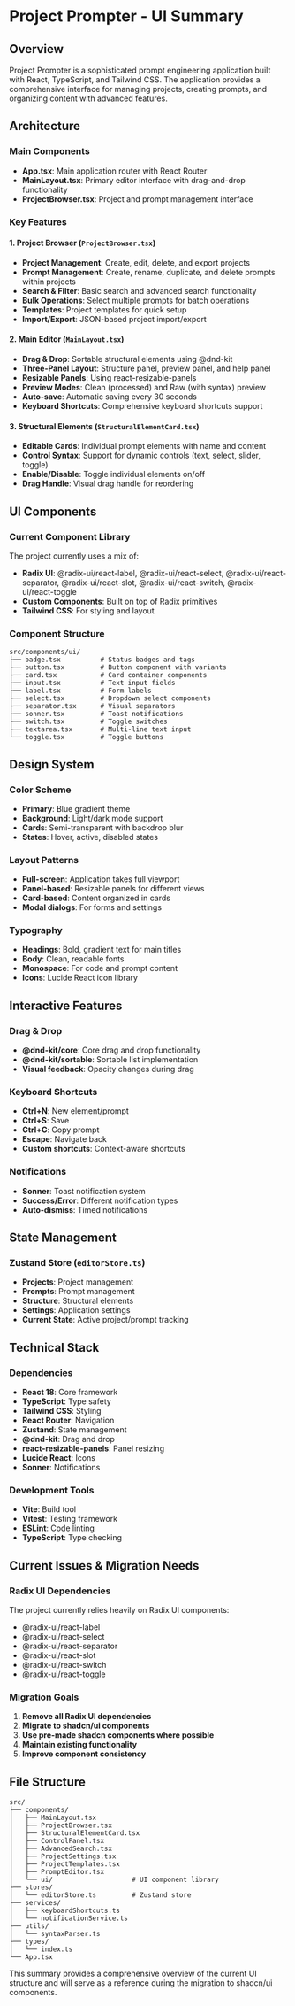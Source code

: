 # Project Prompter - UI Summary

## Overview
Project Prompter is a sophisticated prompt engineering application built with React, TypeScript, and Tailwind CSS. The application provides a comprehensive interface for managing projects, creating prompts, and organizing content with advanced features.

## Architecture

### Main Components
- **App.tsx**: Main application router with React Router
- **MainLayout.tsx**: Primary editor interface with drag-and-drop functionality
- **ProjectBrowser.tsx**: Project and prompt management interface

### Key Features

#### 1. Project Browser (`ProjectBrowser.tsx`)
- **Project Management**: Create, edit, delete, and export projects
- **Prompt Management**: Create, rename, duplicate, and delete prompts within projects
- **Search & Filter**: Basic search and advanced search functionality
- **Bulk Operations**: Select multiple prompts for batch operations
- **Templates**: Project templates for quick setup
- **Import/Export**: JSON-based project import/export

#### 2. Main Editor (`MainLayout.tsx`)
- **Drag & Drop**: Sortable structural elements using @dnd-kit
- **Three-Panel Layout**: Structure panel, preview panel, and help panel
- **Resizable Panels**: Using react-resizable-panels
- **Preview Modes**: Clean (processed) and Raw (with syntax) preview
- **Auto-save**: Automatic saving every 30 seconds
- **Keyboard Shortcuts**: Comprehensive keyboard shortcuts support

#### 3. Structural Elements (`StructuralElementCard.tsx`)
- **Editable Cards**: Individual prompt elements with name and content
- **Control Syntax**: Support for dynamic controls (text, select, slider, toggle)
- **Enable/Disable**: Toggle individual elements on/off
- **Drag Handle**: Visual drag handle for reordering

## UI Components

### Current Component Library
The project currently uses a mix of:
- **Radix UI**: @radix-ui/react-label, @radix-ui/react-select, @radix-ui/react-separator, @radix-ui/react-slot, @radix-ui/react-switch, @radix-ui/react-toggle
- **Custom Components**: Built on top of Radix primitives
- **Tailwind CSS**: For styling and layout

### Component Structure
```
src/components/ui/
├── badge.tsx          # Status badges and tags
├── button.tsx         # Button component with variants
├── card.tsx           # Card container components
├── input.tsx          # Text input fields
├── label.tsx          # Form labels
├── select.tsx         # Dropdown select components
├── separator.tsx      # Visual separators
├── sonner.tsx         # Toast notifications
├── switch.tsx         # Toggle switches
├── textarea.tsx       # Multi-line text input
└── toggle.tsx         # Toggle buttons
```

## Design System

### Color Scheme
- **Primary**: Blue gradient theme
- **Background**: Light/dark mode support
- **Cards**: Semi-transparent with backdrop blur
- **States**: Hover, active, disabled states

### Layout Patterns
- **Full-screen**: Application takes full viewport
- **Panel-based**: Resizable panels for different views
- **Card-based**: Content organized in cards
- **Modal dialogs**: For forms and settings

### Typography
- **Headings**: Bold, gradient text for main titles
- **Body**: Clean, readable fonts
- **Monospace**: For code and prompt content
- **Icons**: Lucide React icon library

## Interactive Features

### Drag & Drop
- **@dnd-kit/core**: Core drag and drop functionality
- **@dnd-kit/sortable**: Sortable list implementation
- **Visual feedback**: Opacity changes during drag

### Keyboard Shortcuts
- **Ctrl+N**: New element/prompt
- **Ctrl+S**: Save
- **Ctrl+C**: Copy prompt
- **Escape**: Navigate back
- **Custom shortcuts**: Context-aware shortcuts

### Notifications
- **Sonner**: Toast notification system
- **Success/Error**: Different notification types
- **Auto-dismiss**: Timed notifications

## State Management

### Zustand Store (`editorStore.ts`)
- **Projects**: Project management
- **Prompts**: Prompt management
- **Structure**: Structural elements
- **Settings**: Application settings
- **Current State**: Active project/prompt tracking

## Technical Stack

### Dependencies
- **React 18**: Core framework
- **TypeScript**: Type safety
- **Tailwind CSS**: Styling
- **React Router**: Navigation
- **Zustand**: State management
- **@dnd-kit**: Drag and drop
- **react-resizable-panels**: Panel resizing
- **Lucide React**: Icons
- **Sonner**: Notifications

### Development Tools
- **Vite**: Build tool
- **Vitest**: Testing framework
- **ESLint**: Code linting
- **TypeScript**: Type checking

## Current Issues & Migration Needs

### Radix UI Dependencies
The project currently relies heavily on Radix UI components:
- @radix-ui/react-label
- @radix-ui/react-select  
- @radix-ui/react-separator
- @radix-ui/react-slot
- @radix-ui/react-switch
- @radix-ui/react-toggle

### Migration Goals
1. **Remove all Radix UI dependencies**
2. **Migrate to shadcn/ui components**
3. **Use pre-made shadcn components where possible**
4. **Maintain existing functionality**
5. **Improve component consistency**

## File Structure
```
src/
├── components/
│   ├── MainLayout.tsx
│   ├── ProjectBrowser.tsx
│   ├── StructuralElementCard.tsx
│   ├── ControlPanel.tsx
│   ├── AdvancedSearch.tsx
│   ├── ProjectSettings.tsx
│   ├── ProjectTemplates.tsx
│   ├── PromptEditor.tsx
│   └── ui/                    # UI component library
├── stores/
│   └── editorStore.ts         # Zustand store
├── services/
│   ├── keyboardShortcuts.ts
│   └── notificationService.ts
├── utils/
│   └── syntaxParser.ts
├── types/
│   └── index.ts
└── App.tsx
```

This summary provides a comprehensive overview of the current UI structure and will serve as a reference during the migration to shadcn/ui components.
